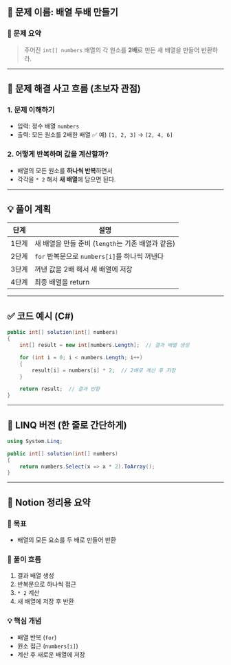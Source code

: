 

## 📌 문제 이름: 배열 두배 만들기

### 🧩 문제 요약

> 주어진 `int[] numbers` 배열의 각 원소를 **2배**로 만든 새 배열을 만들어 반환하라.

---

## 🧠 문제 해결 사고 흐름 (초보자 관점)

### 1. 문제 이해하기

* 입력: 정수 배열 `numbers`
* 출력: 모든 원소를 2배한 배열
  ✅ 예) `[1, 2, 3]` → `[2, 4, 6]`

### 2. 어떻게 반복하며 값을 계산할까?

* 배열의 모든 원소를 **하나씩 반복**하면서
* 각각을 `* 2` 해서 **새 배열**에 담으면 된다.

---

## 💡 풀이 계획

| 단계  | 설명                                |
| --- | --------------------------------- |
| 1단계 | 새 배열을 만들 준비 (`length`는 기존 배열과 같음) |
| 2단계 | `for` 반복문으로 `numbers[i]`를 하나씩 꺼낸다 |
| 3단계 | 꺼낸 값을 2배 해서 새 배열에 저장              |
| 4단계 | 최종 배열을 return                     |

---

## ✅ 코드 예시 (C#)

```csharp
public int[] solution(int[] numbers)
{
    int[] result = new int[numbers.Length];  // 결과 배열 생성

    for (int i = 0; i < numbers.Length; i++)
    {
        result[i] = numbers[i] * 2;  // 2배로 계산 후 저장
    }

    return result;  // 결과 반환
}
```

---

## 🔁 LINQ 버전 (한 줄로 간단하게)

```csharp
using System.Linq;

public int[] solution(int[] numbers)
{
    return numbers.Select(x => x * 2).ToArray();
}
```

---

## 📝 Notion 정리용 요약

### 🎯 목표

* 배열의 모든 요소를 두 배로 만들어 반환

### 🧠 풀이 흐름

1. 결과 배열 생성
2. 반복문으로 하나씩 접근
3. `* 2` 계산
4. 새 배열에 저장 후 반환

### 💡 핵심 개념

* 배열 반복 (`for`)
* 원소 접근 (`numbers[i]`)
* 계산 후 새로운 배열에 저장

